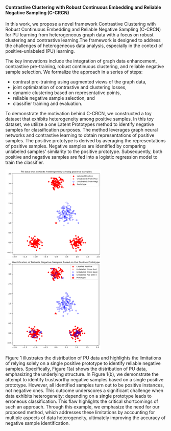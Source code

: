 #### Contrastive Clustering with Robust Continuous Embedding and Reliable Negative Sampling (C-CRCN)

In this work, we propose a novel framework Contrastive Clustering with Robust Continuous Embedding and Reliable Negative Sampling (C-CRCN) for PU learning from heterogeneous graph data with a focus on robust clustering and contrastive learning.The framework is designed to address the challenges of heterogeneous data analysis, especially in the context of positive-unlabeled (PU) learning. 

The key innovations include the integration of graph data enhancement, contrastive pre-training, robust continuous clustering, and reliable negative sample selection. We formalize the approach in a series of steps: 
- contrast pre-training using augmented views of the graph data, 
- joint optimization of contrastive and clustering losses, 
- dynamic clustering based on representative points, 
- reliable negative sample selection, and 
- classifier training and evaluation.

To demonstrate the motivation behind C-CRCN, we constructed a toy dataset that exhibits heterogeneity among positive samples. In this toy dataset, we utilize a one Latent Prototypes method to identify negative samples for classification purposes. The method leverages graph neural networks and contrastive learning to obtain representations of positive samples. The positive prototype is derived by averaging the representations of positive samples. Negative samples are identified by comparing unlabeled samples' similarity to the positive prototype. Subsequently, both positive and negative samples are fed into a logistic regression model to train the classifier.

<img src="https://github.com/MdRTaP/C-CRCN/blob/master/PU%20data%20that%20exhibits%20heterogeneity%20among%20positive%20samples.png" width="300" height="280"><img src="https://github.com/MdRTaP/C-CRCN/blob/master/Identification%20of%20Reliable%20Negative%20Samples%20Based%20on%20the%20positive%20prototype.png" width="300" height="280"/>

Figure 1 illustrates the distribution of PU data and highlights the limitations of relying solely on a single positive prototype to identify reliable negative samples. Specifically, Figure 1(a) shows the distribution of PU data, emphasizing the underlying structure. In Figure 1(b), we demonstrate the attempt to identify trustworthy negative samples based on a single positive prototype. However, all identified samples turn out to be positive instances, not negative ones. This outcome underscores a significant challenge when data exhibits heterogeneity: depending on a single prototype leads to erroneous classification. This flaw highlights the critical shortcomings of such an approach. Through this example, we emphasize the need for our proposed method, which addresses these limitations by accounting for multiple aspects of data heterogeneity, ultimately improving the accuracy of negative sample identification.
